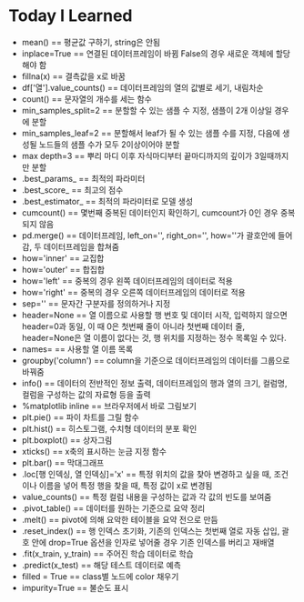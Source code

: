 # Today I Learned



- mean() == 평균값 구하기, string은 안됨
- inplace=True == 연결된 데이터프레임이 바뀜 False의 경우 새로운 객체에 할당해야 함
- fillna(x) == 결측값을 x로 바꿈
- df['열'].value_counts() == 데이터프레임의 열의 값별로 세기, 내림차순
- count() == 문자열의 개수를 세는 함수
- min_samples_split=2 == 분할할 수 있는 샘플 수 지정, 샘플이 2개 이상일 경우에 분할
- min_samples_leaf=2 == 분할해서 leaf가 될 수 있는 샘플 수를 지정, 다음에 생성될 노드들의 샘플 수가 모두 2이상이어야 분할
- max depth=3 == 뿌리 마디 이후 자식마디부터 끝마디까지의 깊이가 3일때까지만 분할
- .best_params_ == 최적의 파라미터
- .best_score_ == 최고의 점수
- .best_estimator_ == 최적의 파라미터로 모델 생성
- cumcount() == 몇번째 중복된 데이터인지 확인하기, cumcount가 0인 경우 중복되지 않음
- pd.merge() == 데이터프레임, left_on='', right_on='', how=''가 괄호안에 들어감, 두 데이터프레임을 합쳐줌
- how='inner' == 교집합
- how='outer' == 합집합
- how='left' == 중복의 경우 왼쪽 데이터프레임의 데이터로 적용
- how='right' == 중복의 경우 오른쪽 데이터프레임의 데이터로 적용
- sep='' == 문자간 구분자를 정의하거나 지정
- header=None == 열 이름으로 사용할 행 번호 및 데이터 시작, 입력하지 않으면 header=0과 동일, 이 때 0은 첫번째 줄이 아니라 첫번째 데이터 줄, header=None은 열 이름이 없다는 것, 행 위치를 지정하는 정수 목록일 수 있다.
- names= == 사용할 열 이름 목록
- groupby('column') == column을 기준으로 데이터프레임의 데이터를 그룹으로 바꿔줌
- info() == 데이터의 전반적인 정보 출력,  데이터프레임의 행과 열의 크기, 컬럼명, 컬럼을 구성하는 값의 자료형 등을 출력
- %matplotlib inline == 브라우저에서 바로 그림보기
- plt.pie() == 파이 차트를 그릴 함수
- plt.hist() == 히스토그램, 수치형 데이터의 분포 확인
- plt.boxplot() == 상자그림
- xticks() == x축의 표시하는 눈금 지정 함수
- plt.bar() == 막대그래프
- .loc[행 인덱싱, 열 인덱싱]='x' == 특정 위치의 값을 찾아 변경하고 싶을 때, 조건이나 이름을 넣어 특정 행을 찾을 때, 특정 값이 x로 변경됨
- value_counts() == 특정 컬럼 내용을 구성하는 값과 각 값의 빈도를 보여줌
- .pivot_table() == 데이터를 원하는 기준으로 요약 정리
- .melt() == pivot에 의해 요악한 테이블을 요약 전으로 만듬
- .reset_index() == 행 인덱스 초기화, 기존의 인덱스는 첫번째 열로 자동 삽입, 괄호 안에 drop=True 옵션을 인자로 넣어줄 경우 기존 인덱스를 버리고 재배열
- .fit(x_train, y_train) == 주어진 학습 데이터로 학습
- .predict(x_test) == 해당 테스트 데이터로 예측
- filled = True == class별 노드에 color 채우기
- impurity=True == 불순도 표시